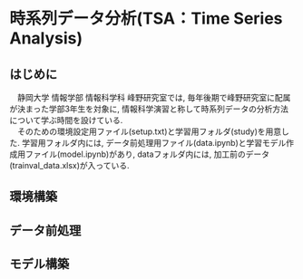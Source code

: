 # 時系列データ分析(TSA：Time Series Analysis)
## はじめに
　静岡大学 情報学部 情報科学科 峰野研究室では, 毎年後期で峰野研究室に配属が決まった学部3年生を対象に, 情報科学演習と称して時系列データの分析方法について学ぶ時間を設けている.   
　そのための環境設定用ファイル(setup.txt)と学習用フォルダ(study)を用意した. 学習用フォルダ内には, データ前処理用ファイル(data.ipynb)と学習モデル作成用ファイル(model.ipynb)があり, dataフォルダ内には, 加工前のデータ(trainval_data.xlsx)が入っている.  
## 環境構築

## データ前処理

## モデル構築
